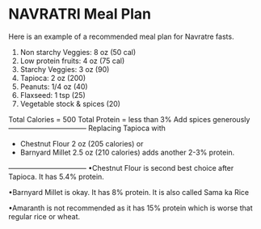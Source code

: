 # NAVRATRI Meal Plan

Here is an example of a recommended meal plan for Navratre fasts. 

1.  Non starchy Veggies: 8 oz (50 cal)
2. Low protein fruits: 4 oz (75 cal) 
3. Starchy Veggies: 3 oz (90)
4. Tapioca: 2 oz (200) 
5. Peanuts: 1/4 oz (40) 
6. Flaxseed: 1 tsp (25) 
7. Vegetable stock & spices (20)

Total Calories = 500
Total Protein = less than 3%
Add spices generously
———————————
Replacing Tapioca with 
- Chestnut Flour 2 oz (205 calories) or 
- Barnyard Millet 2.5 oz (210 calories) 
adds another 2-3% protein.

———————————
•Chestnut Flour is second best choice after Tapioca. It has 5.4% protein. 

•Barnyard Millet is okay. It has 8% protein. It is also 
called Sama ka Rice

•Amaranth is not recommended as it has 15% protein which is worse that regular rice or wheat.